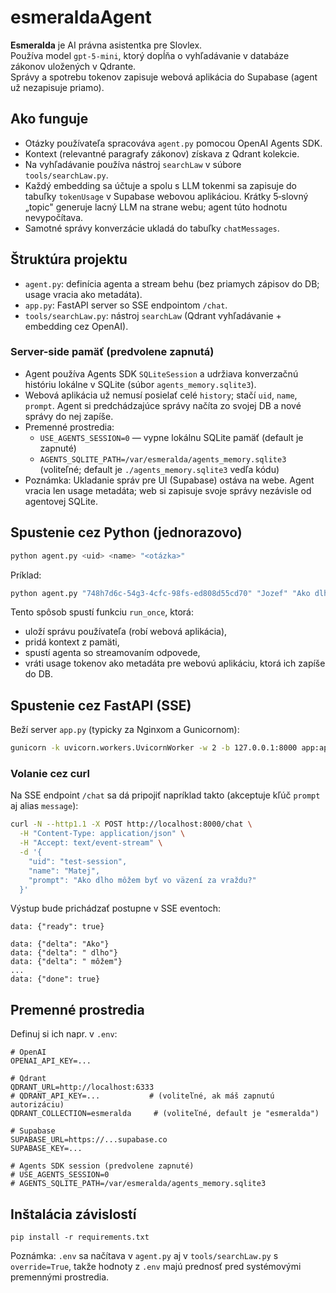 # esmeraldaAgent
**Esmeralda** je AI právna asistentka pre Slovlex.  
Používa model `gpt-5-mini`, ktorý dopĺňa o vyhľadávanie v databáze zákonov uložených v Qdrante.  
Správy a spotrebu tokenov zapisuje webová aplikácia do Supabase (agent už nezapisuje priamo).
## Ako funguje
- Otázky používateľa spracováva `agent.py` pomocou OpenAI Agents SDK.
- Kontext (relevantné paragrafy zákonov) získava z Qdrant kolekcie.
- Na vyhľadávanie používa nástroj `searchLaw` v súbore `tools/searchLaw.py`.
- Každý embedding sa účtuje a spolu s LLM tokenmi sa zapisuje do tabuľky `tokenUsage` v Supabase webovou aplikáciou.
  Krátky 5‑slovný „topic" generuje lacný LLM na strane webu; agent túto hodnotu nevypočítava.
- Samotné správy konverzácie ukladá do tabuľky `chatMessages`.

## Štruktúra projektu

- `agent.py`: definícia agenta a stream behu (bez priamych zápisov do DB; usage vracia ako metadáta).
- `app.py`: FastAPI server so SSE endpointom `/chat`.
- `tools/searchLaw.py`: nástroj `searchLaw` (Qdrant vyhľadávanie + embedding cez OpenAI).

### Server-side pamäť (predvolene zapnutá)

- Agent používa Agents SDK `SQLiteSession` a udržiava konverzačnú históriu lokálne v SQLite (súbor `agents_memory.sqlite3`).
- Webová aplikácia už nemusí posielať celé `history`; stačí `uid`, `name`, `prompt`. Agent si predchádzajúce správy načíta zo svojej DB a nové správy do nej zapíše.
- Premenné prostredia:
  - `USE_AGENTS_SESSION=0` — vypne lokálnu SQLite pamäť (default je zapnuté)
  - `AGENTS_SQLITE_PATH=/var/esmeralda/agents_memory.sqlite3` (voliteľné; default je `./agents_memory.sqlite3` vedľa kódu)
- Poznámka: Ukladanie správ pre UI (Supabase) ostáva na webe. Agent vracia len usage metadáta; web si zapisuje svoje správy nezávisle od agentovej SQLite.
## Spustenie cez Python (jednorazovo)

```bash
python agent.py <uid> <name> "<otázka>"
```

Príklad:
```bash
python agent.py "748h7d6c-54g3-4cfc-98fs-ed808d55cd70" "Jozef" "Ako dlho môžem byť vo väzení za vraždu?"
```

Tento spôsob spustí funkciu `run_once`, ktorá:
- uloží správu používateľa (robí webová aplikácia),
- pridá kontext z pamäti,
- spustí agenta so streamovaním odpovede,
- vráti usage tokenov ako metadáta pre webovú aplikáciu, ktorá ich zapíše do DB.

## Spustenie cez FastAPI (SSE)

Beží server `app.py` (typicky za Nginxom a Gunicornom):

```bash
gunicorn -k uvicorn.workers.UvicornWorker -w 2 -b 127.0.0.1:8000 app:app
```

### Volanie cez curl

Na SSE endpoint `/chat` sa dá pripojiť napríklad takto (akceptuje kľúč `prompt` aj alias `message`):

```bash
curl -N --http1.1 -X POST http://localhost:8000/chat \
  -H "Content-Type: application/json" \
  -H "Accept: text/event-stream" \
  -d '{
    "uid": "test-session",
    "name": "Matej",
    "prompt": "Ako dlho môžem byť vo väzení za vraždu?"
  }'
```

Výstup bude prichádzať postupne v SSE eventoch:

```
data: {"ready": true}

data: {"delta": "Ako"}
data: {"delta": " dlho"}
data: {"delta": " môžem"}
...
data: {"done": true}
```

## Premenné prostredia

Definuj si ich napr. v `.env`:

```
# OpenAI
OPENAI_API_KEY=...

# Qdrant
QDRANT_URL=http://localhost:6333
# QDRANT_API_KEY=...           # (voliteľné, ak máš zapnutú autorizáciu)
QDRANT_COLLECTION=esmeralda     # (voliteľné, default je "esmeralda")

# Supabase
SUPABASE_URL=https://...supabase.co
SUPABASE_KEY=...

# Agents SDK session (predvolene zapnuté)
# USE_AGENTS_SESSION=0
# AGENTS_SQLITE_PATH=/var/esmeralda/agents_memory.sqlite3
```

## Inštalácia závislostí

```
pip install -r requirements.txt
```

Poznámka: `.env` sa načítava v `agent.py` aj v `tools/searchLaw.py` s `override=True`, takže hodnoty z `.env` majú prednosť pred systémovými premennými prostredia.

